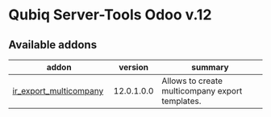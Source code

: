  Qubiq Server-Tools Odoo v.12
======================

[//]: # (addons)

Available addons
----------------
addon | version | summary
--- | --- | ---
[ir_export_multicompany](ir_export_multicompany/) | 12.0.1.0.0 | Allows to create multicompany export templates.

[//]: # (end addons)
